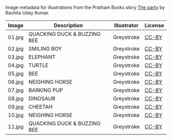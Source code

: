 Image metadata for illustrations from the Pratham Books story [The party](https://storyweaver.org.in/stories/2245-the-party) by Rachita Uday Kumar.

Image | Description | Illustrator | License
----- | ----------- | ----------- | -------
01.jpg | QUACKING DUCK & BUZZING BEE | Greystroke | [CC-BY](https://creativecommons.org/licenses/by/4.0/)
02.jpg | SMILING BOY | Greystroke | [CC-BY](https://creativecommons.org/licenses/by/4.0/)
03.jpg | ELEPHANT | Greystroke | [CC-BY](https://creativecommons.org/licenses/by/4.0/)
04.jpg | TURTLE | Greystroke | [CC-BY](https://creativecommons.org/licenses/by/4.0/)
05.jpg | BEE | Greystroke | [CC-BY](https://creativecommons.org/licenses/by/4.0/)
06.jpg | NEIGHING HORSE | Greystroke | [CC-BY](https://creativecommons.org/licenses/by/4.0/)
07.jpg | BARKING PUP | Greystroke | [CC-BY](https://creativecommons.org/licenses/by/4.0/)
08.jpg | DINOSAUR | Greystroke | [CC-BY](https://creativecommons.org/licenses/by/4.0/)
09.jpg | CHEETAH | Greystroke | [CC-BY](https://creativecommons.org/licenses/by/4.0/)
10.jpg | NEIGHING HORSE | Greystroke | [CC-BY](https://creativecommons.org/licenses/by/4.0/)
11.jpg | QUACKING DUCK & BUZZING BEE | Greystroke | [CC-BY](https://creativecommons.org/licenses/by/4.0/)